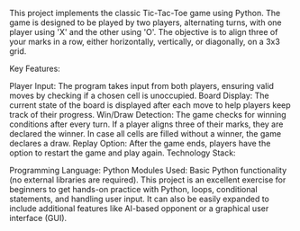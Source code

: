 This project implements the classic Tic-Tac-Toe game using Python. The game is designed to be played by two players, alternating turns, with one player using 'X' and the other using 'O'. The objective is to align three of your marks in a row, either horizontally, vertically, or diagonally, on a 3x3 grid.

Key Features:

Player Input: The program takes input from both players, ensuring valid moves by checking if a chosen cell is unoccupied.
Board Display: The current state of the board is displayed after each move to help players keep track of their progress.
Win/Draw Detection: The game checks for winning conditions after every turn. If a player aligns three of their marks, they are declared the winner. In case all cells are filled without a winner, the game declares a draw.
Replay Option: After the game ends, players have the option to restart the game and play again.
Technology Stack:

Programming Language: Python
Modules Used: Basic Python functionality (no external libraries are required).
This project is an excellent exercise for beginners to get hands-on practice with Python, loops, conditional statements, and handling user input. It can also be easily expanded to include additional features like AI-based opponent or a graphical user interface (GUI).
